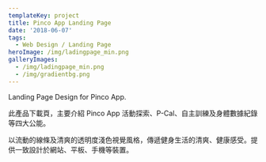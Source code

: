 ```yaml
---
templateKey: project
title: Pinco App Landing Page
date: '2018-06-07'
tags:
  - Web Design / Landing Page
heroImage: /img/ladingpage_min.png
galleryImages:
  - /img/ladingpage_min.png
  - /img/gradientbg.png
---
```

Landing Page Design for Pinco App.

此產品下載頁，主要介紹 Pinco App 活動探索、P-Cal、自主訓練及身體數據紀錄等四大公能。

以流動的線條及清爽的透明度淺色視覺風格，傳遞健身生活的清爽、健康感受。提供一致設計於網站、平板、手機等裝置。
